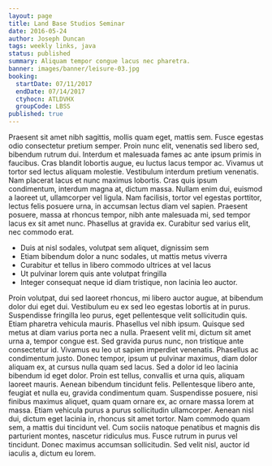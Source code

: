 ```yaml
---
layout: page
title: Land Base Studios Seminar
date: 2016-05-24
author: Joseph Duncan
tags: weekly links, java
status: published
summary: Aliquam tempor congue lacus nec pharetra.
banner: images/banner/leisure-03.jpg
booking:
  startDate: 07/11/2017
  endDate: 07/14/2017
  ctyhocn: ATLDVHX
  groupCode: LBSS
published: true
---
```

Praesent sit amet nibh sagittis, mollis quam eget, mattis sem. Fusce egestas odio consectetur pretium semper. Proin nunc elit, venenatis sed libero sed, bibendum rutrum dui. Interdum et malesuada fames ac ante ipsum primis in faucibus. Cras blandit lobortis augue, eu luctus lacus tempor ac. Vivamus ut tortor sed lectus aliquam molestie. Vestibulum interdum pretium venenatis. Nam placerat lacus et nunc maximus lobortis. Cras quis ipsum condimentum, interdum magna at, dictum massa. Nullam enim dui, euismod a laoreet ut, ullamcorper vel ligula. Nam facilisis, tortor vel egestas porttitor, lectus felis posuere urna, in accumsan lectus diam vel sapien. Praesent posuere, massa at rhoncus tempor, nibh ante malesuada mi, sed tempor lacus ex sit amet nunc. Phasellus at gravida ex. Curabitur sed varius elit, nec commodo erat.

* Duis at nisl sodales, volutpat sem aliquet, dignissim sem
* Etiam bibendum dolor a nunc sodales, ut mattis metus viverra
* Curabitur et tellus in libero commodo ultrices at vel lacus
* Ut pulvinar lorem quis ante volutpat fringilla
* Integer consequat neque id diam tristique, non lacinia leo auctor.

Proin volutpat, dui sed laoreet rhoncus, mi libero auctor augue, at bibendum dolor dui eget dui. Vestibulum eu ex sed leo egestas lobortis at in purus. Suspendisse fringilla leo purus, eget pellentesque velit sollicitudin quis. Etiam pharetra vehicula mauris. Phasellus vel nibh ipsum. Quisque sed metus at diam varius porta nec a nulla. Praesent velit mi, dictum sit amet urna a, tempor congue est. Sed gravida purus nunc, non tristique ante consectetur id. Vivamus eu leo ut sapien imperdiet venenatis. Phasellus ac condimentum justo. Donec tempor, ipsum ut pulvinar maximus, diam dolor aliquam ex, at cursus nulla quam sed lacus. Sed a dolor id leo lacinia bibendum id eget dolor. Proin est tellus, convallis et urna quis, aliquam laoreet mauris. Aenean bibendum tincidunt felis. Pellentesque libero ante, feugiat et nulla eu, gravida condimentum quam. Suspendisse posuere, nisi finibus maximus aliquet, quam quam ornare ex, ac ornare massa lorem at massa.
Etiam vehicula purus a purus sollicitudin ullamcorper. Aenean nisl dui, dictum eget lacinia in, rhoncus sit amet tortor. Nam commodo quam sem, a mattis dui tincidunt vel. Cum sociis natoque penatibus et magnis dis parturient montes, nascetur ridiculus mus. Fusce rutrum in purus vel tincidunt. Donec maximus accumsan sollicitudin. Sed velit nisl, auctor id iaculis a, dictum eu lorem.
